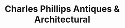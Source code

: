 ---
title: "Charles Phillips Antiques & Architectural"
url: /theodore/charles-phillips-antiques-und-architectural/
shop: Antiquitäten
---
